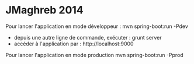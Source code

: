 JMaghreb 2014
==========================

Pour lancer l'application en mode développeur :
    mvn spring-boot:run -Pdev
* depuis une autre ligne de commande, exécuter : 
    grunt server
* accéder à l'application par : 
    http://localhost:9000

Pour lancer l'application en mode production
    mvn spring-boot:run -Pprod
